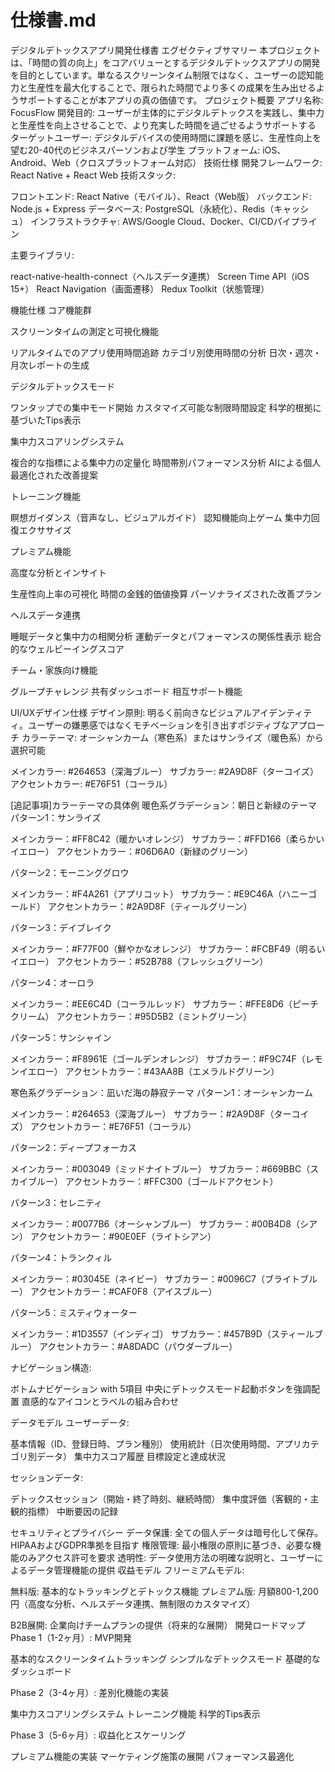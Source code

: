 # 仕様書.md



デジタルデトックスアプリ開発仕様書
エグゼクティブサマリー
本プロジェクトは、「時間の質の向上」をコアバリューとするデジタルデトックスアプリの開発を目的としています。単なるスクリーンタイム制限ではなく、ユーザーの認知能力と生産性を最大化することで、限られた時間でより多くの成果を生み出せるようサポートすることが本アプリの真の価値です。
プロジェクト概要
アプリ名称: FocusFlow
開発目的: ユーザーが主体的にデジタルデトックスを実践し、集中力と生産性を向上させることで、より充実した時間を過ごせるようサポートする
ターゲットユーザー: デジタルデバイスの使用時間に課題を感じ、生産性向上を望む20-40代のビジネスパーソンおよび学生
プラットフォーム: iOS、Android、Web（クロスプラットフォーム対応）
技術仕様
開発フレームワーク: React Native + React Web
技術スタック:

フロントエンド: React Native（モバイル）、React（Web版）
バックエンド: Node.js + Express
データベース: PostgreSQL（永続化）、Redis（キャッシュ）
インフラストラクチャ: AWS/Google Cloud、Docker、CI/CDパイプライン

主要ライブラリ:

react-native-health-connect（ヘルスデータ連携）
Screen Time API（iOS 15+）
React Navigation（画面遷移）
Redux Toolkit（状態管理）

機能仕様
コア機能群

スクリーンタイムの測定と可視化機能

リアルタイムでのアプリ使用時間追跡
カテゴリ別使用時間の分析
日次・週次・月次レポートの生成


デジタルデトックスモード

ワンタップでの集中モード開始
カスタマイズ可能な制限時間設定
科学的根拠に基づいたTips表示


集中力スコアリングシステム

複合的な指標による集中力の定量化
時間帯別パフォーマンス分析
AIによる個人最適化された改善提案


トレーニング機能

瞑想ガイダンス（音声なし、ビジュアルガイド）
認知機能向上ゲーム
集中力回復エクササイズ



プレミアム機能

高度な分析とインサイト

生産性向上率の可視化
時間の金銭的価値換算
パーソナライズされた改善プラン


ヘルスデータ連携

睡眠データと集中力の相関分析
運動データとパフォーマンスの関係性表示
総合的なウェルビーイングスコア


チーム・家族向け機能

グループチャレンジ
共有ダッシュボード
相互サポート機能



UI/UXデザイン仕様
デザイン原則: 明るく前向きなビジュアルアイデンティティ。ユーザーの嫌悪感ではなくモチベーションを引き出すポジティブなアプローチ
カラーテーマ: オーシャンカーム（寒色系）またはサンライズ（暖色系）から選択可能

メインカラー: #264653（深海ブルー）
サブカラー: #2A9D8F（ターコイズ）
アクセントカラー: #E76F51（コーラル）

[追記事項]カラーテーマの具体例
暖色系グラデーション：朝日と新緑のテーマ
パターン1：サンライズ

メインカラー：#FF8C42（暖かいオレンジ）
サブカラー：#FFD166（柔らかいイエロー）
アクセントカラー：#06D6A0（新緑のグリーン）

パターン2：モーニンググロウ

メインカラー：#F4A261（アプリコット）
サブカラー：#E9C46A（ハニーゴールド）
アクセントカラー：#2A9D8F（ティールグリーン）

パターン3：デイブレイク

メインカラー：#F77F00（鮮やかなオレンジ）
サブカラー：#FCBF49（明るいイエロー）
アクセントカラー：#52B788（フレッシュグリーン）

パターン4：オーロラ

メインカラー：#EE6C4D（コーラルレッド）
サブカラー：#FFE8D6（ピーチクリーム）
アクセントカラー：#95D5B2（ミントグリーン）

パターン5：サンシャイン

メインカラー：#F8961E（ゴールデンオレンジ）
サブカラー：#F9C74F（レモンイエロー）
アクセントカラー：#43AA8B（エメラルドグリーン）

寒色系グラデーション：凪いだ海の静寂テーマ
パターン1：オーシャンカーム

メインカラー：#264653（深海ブルー）
サブカラー：#2A9D8F（ターコイズ）
アクセントカラー：#E76F51（コーラル）

パターン2：ディープフォーカス

メインカラー：#003049（ミッドナイトブルー）
サブカラー：#669BBC（スカイブルー）
アクセントカラー：#FFC300（ゴールドアクセント）

パターン3：セレニティ

メインカラー：#0077B6（オーシャンブルー）
サブカラー：#00B4D8（シアン）
アクセントカラー：#90E0EF（ライトシアン）

パターン4：トランクィル

メインカラー：#03045E（ネイビー）
サブカラー：#0096C7（ブライトブルー）
アクセントカラー：#CAF0F8（アイスブルー）

パターン5：ミスティウォーター

メインカラー：#1D3557（インディゴ）
サブカラー：#457B9D（スティールブルー）
アクセントカラー：#A8DADC（パウダーブルー）

ナビゲーション構造:

ボトムナビゲーション with 5項目
中央にデトックスモード起動ボタンを強調配置
直感的なアイコンとラベルの組み合わせ

データモデル
ユーザーデータ:

基本情報（ID、登録日時、プラン種別）
使用統計（日次使用時間、アプリカテゴリ別データ）
集中力スコア履歴
目標設定と達成状況

セッションデータ:

デトックスセッション（開始・終了時刻、継続時間）
集中度評価（客観的・主観的指標）
中断要因の記録

セキュリティとプライバシー
データ保護: 全ての個人データは暗号化して保存。HIPAAおよびGDPR準拠を目指す
権限管理: 最小権限の原則に基づき、必要な機能のみアクセス許可を要求
透明性: データ使用方法の明確な説明と、ユーザーによるデータ管理機能の提供
収益モデル
フリーミアムモデル:

無料版: 基本的なトラッキングとデトックス機能
プレミアム版: 月額800-1,200円（高度な分析、ヘルスデータ連携、無制限のカスタマイズ）

B2B展開: 企業向けチームプランの提供（将来的な展開）
開発ロードマップ
Phase 1（1-2ヶ月）: MVP開発

基本的なスクリーンタイムトラッキング
シンプルなデトックスモード
基礎的なダッシュボード

Phase 2（3-4ヶ月）: 差別化機能の実装

集中力スコアリングシステム
トレーニング機能
科学的Tips表示

Phase 3（5-6ヶ月）: 収益化とスケーリング

プレミアム機能の実装
マーケティング施策の展開
パフォーマンス最適化